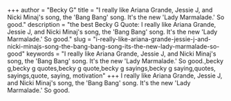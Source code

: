 +++
author = "Becky G"
title = "I really like Ariana Grande, Jessie J, and Nicki Minaj's song, the 'Bang Bang' song. It's the new 'Lady Marmalade.' So good."
description = "the best Becky G Quote: I really like Ariana Grande, Jessie J, and Nicki Minaj's song, the 'Bang Bang' song. It's the new 'Lady Marmalade.' So good."
slug = "i-really-like-ariana-grande-jessie-j-and-nicki-minajs-song-the-bang-bang-song-its-the-new-lady-marmalade-so-good"
keywords = "I really like Ariana Grande, Jessie J, and Nicki Minaj's song, the 'Bang Bang' song. It's the new 'Lady Marmalade.' So good.,becky g,becky g quotes,becky g quote,becky g sayings,becky g saying,quotes, sayings,quote, saying, motivation"
+++
I really like Ariana Grande, Jessie J, and Nicki Minaj's song, the 'Bang Bang' song. It's the new 'Lady Marmalade.' So good.
